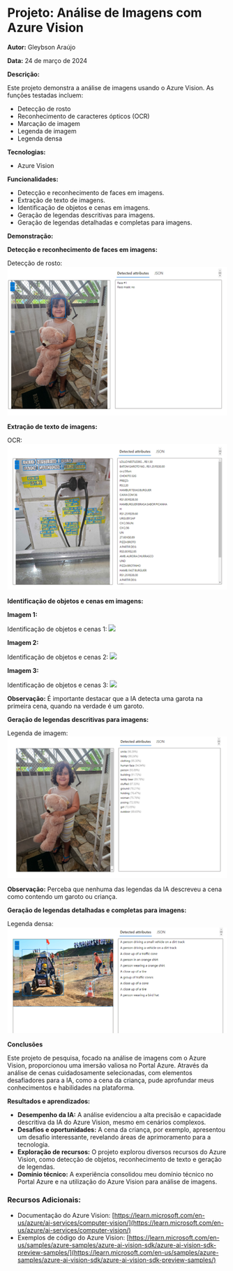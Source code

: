 # Projeto: Análise de Imagens com Azure Vision

**Autor:** Gleybson Araújo

**Data:** 24 de março de 2024

**Descrição:**

Este projeto demonstra a análise de imagens usando o Azure Vision. As funções testadas incluem:

-   Detecção de rosto
-   Reconhecimento de caracteres ópticos (OCR)
-   Marcação de imagem
-   Legenda de imagem
-   Legenda densa

**Tecnologias:**

-   Azure Vision

**Funcionalidades:**

-   Detecção e reconhecimento de faces em imagens.
-   Extração de texto de imagens.
-   Identificação de objetos e cenas em imagens.
-   Geração de legendas descritivas para imagens.
-   Geração de legendas detalhadas e completas para imagens.


**Demonstração:**

**Detecção e reconhecimento de faces em imagens:**

Detecção de rosto: <img src="/Imagens/face_detection.png">

**Extração de texto de imagens:**

OCR:  <img src="/Imagens/OCR.png">

**Identificação de objetos e cenas em imagens:**

**Imagem 1:**

Identificação de objetos e cenas 1:  <img src="/Imagens/image_caption_1.png">

**Imagem 2:**

Identificação de objetos e cenas 2:  <img src="/Imagens/image_caption_2.png">

**Imagem 3:**

Identificação de objetos e cenas 3:  <img src="/Imagens/image_caption_3.png">

**Observação:** É importante destacar que a IA detecta uma garota na primeira cena, quando na verdade é um garoto.

**Geração de legendas descritivas para imagens:**

Legenda de imagem: <img src="/Imagens/image_tagging.png">

**Observação:** Perceba que nenhuma das legendas da IA descreveu a cena como contendo um garoto ou criança.

**Geração de legendas detalhadas e completas para imagens:**

Legenda densa:  <img src="/Imagens/dense_captioning.png">


**Conclusões**

Este projeto de pesquisa, focado na análise de imagens com o Azure Vision, proporcionou uma imersão valiosa no Portal Azure. Através da análise de cenas cuidadosamente selecionadas, com elementos desafiadores para a IA, como a cena da criança, pude aprofundar meus conhecimentos e habilidades na plataforma.

**Resultados e aprendizados:**

-   **Desempenho da IA:**  A análise evidenciou a alta precisão e capacidade descritiva da IA do Azure Vision, mesmo em cenários complexos.
-   **Desafios e oportunidades:**  A cena da criança, por exemplo, apresentou um desafio interessante, revelando áreas de aprimoramento para a tecnologia.
-   **Exploração de recursos:**  O projeto explorou diversos recursos do Azure Vision, como detecção de objetos, reconhecimento de texto e geração de legendas.
-   **Domínio técnico:**  A experiência consolidou meu domínio técnico no Portal Azure e na utilização do Azure Vision para análise de imagens.

### Recursos Adicionais:

-   Documentação do Azure Vision:  [https://learn.microsoft.com/en-us/azure/ai-services/computer-vision/](https://learn.microsoft.com/en-us/azure/ai-services/computer-vision/)
-   Exemplos de código do Azure Vision:  [https://learn.microsoft.com/en-us/samples/azure-samples/azure-ai-vision-sdk/azure-ai-vision-sdk-preview-samples/](https://learn.microsoft.com/en-us/samples/azure-samples/azure-ai-vision-sdk/azure-ai-vision-sdk-preview-samples/)